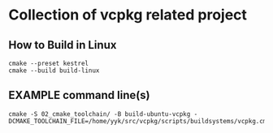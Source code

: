 # Collection of vcpkg related project

## How to Build in Linux

	cmake --preset kestrel
	cmake --build build-linux

## EXAMPLE command line(s)

	cmake -S 02_cmake_toolchain/ -B build-ubuntu-vcpkg -DCMAKE_TOOLCHAIN_FILE=/home/yyk/src/vcpkg/scripts/buildsystems/vcpkg.cmake
